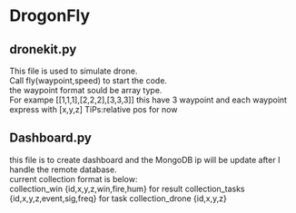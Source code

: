 # DrogonFly
## dronekit.py
This file is used to simulate drone.  
Call fly(waypoint,speed) to start the code.  
the waypoint format sould be array type.  
For exampe [[1,1,1],[2,2,2],[3,3,3]] this have 3 waypoint and each waypoint express with [x,y,z]
TiPs:relative pos for now
## Dashboard.py
this file is to create dashboard and the MongoDB ip will be update after I handle the remote database.  
current collection format is below:  
collection_win {id,x,y,z,win,fire,hum}  for result
collection_tasks {id,x,y,z,event,sig,freq} for task
collection_drone {id,x,y,z}